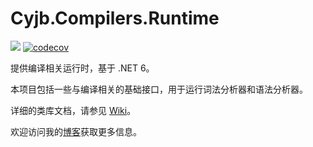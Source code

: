 Cyjb.Compilers.Runtime
====

[![](https://img.shields.io/nuget/v/Cyjb.Compilers.Runtime.svg)](https://www.nuget.org/packages/Cyjb.Compilers.Runtime)
[![codecov](https://codecov.io/gh/CYJB/Cyjb.Compilers/branch/master/graph/badge.svg?token=Fp9xTPxwm9)](https://codecov.io/gh/CYJB/Cyjb.Compilers)

提供编译相关运行时，基于 .NET 6。

本项目包括一些与编译相关的基础接口，用于运行词法分析器和语法分析器。

详细的类库文档，请参见 [Wiki](https://github.com/CYJB/Cyjb.Compilers/wiki)。

欢迎访问我的[博客](http://www.cnblogs.com/cyjb/)获取更多信息。

